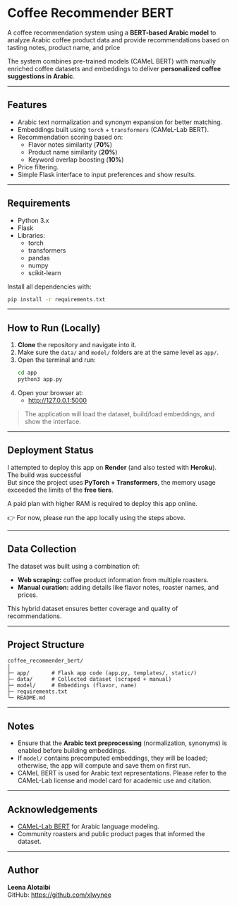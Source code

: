 # Coffee Recommender BERT

A coffee recommendation system using a **BERT-based Arabic model** to analyze Arabic coffee product data and provide recommendations based on tasting notes, product name, and price

The system combines pre-trained models (CAMeL BERT) with manually enriched coffee datasets and embeddings to deliver **personalized coffee suggestions in Arabic**.

---

## Features
- Arabic text normalization and synonym expansion for better matching.
- Embeddings built using `torch` + `transformers` (CAMeL-Lab BERT).
- Recommendation scoring based on:
  - Flavor notes similarity (**70%**)
  - Product name similarity (**20%**)
  - Keyword overlap boosting (**10%**)
- Price filtering.
- Simple Flask interface to input preferences and show results.

---

## Requirements

- Python 3.x
- Flask
- Libraries:
  - torch
  - transformers
  - pandas
  - numpy
  - scikit-learn
  

Install all dependencies with:
```bash
pip install -r requirements.txt
```

---

## How to Run (Locally)

1. **Clone** the repository and navigate into it.
2. Make sure the `data/` and `model/` folders are at the same level as `app/`.
3. Open the terminal and run:
    ```bash
    cd app
    python3 app.py
    ```
4. Open your browser at:
    - http://127.0.0.1:5000

> The application will load the dataset, build/load embeddings, and show the interface.

---

## Deployment Status

I attempted to deploy this app on **Render** (and also tested with **Heroku**).  
The build was successful  
But since the project uses **PyTorch + Transformers**, the memory usage exceeded the limits of the **free tiers**.

A paid plan with higher RAM is required to deploy this app online.

👉 For now, please run the app locally using the steps above.  


---

## Data Collection

The dataset was built using a combination of:
- **Web scraping:** coffee product information from multiple roasters.
- **Manual curation:** adding details like flavor notes, roaster names, and prices.

This hybrid dataset ensures better coverage and quality of recommendations.

---

## Project Structure

```
coffee_recommender_bert/
│
├─ app/       # Flask app code (app.py, templates/, static/)
├─ data/      # Collected dataset (scraped + manual)
├─ model/     # Embeddings (flavor, name)
├─ requirements.txt
└─ README.md
```

---

## Notes
- Ensure that the **Arabic text preprocessing** (normalization, synonyms) is enabled before building embeddings.
- If `model/` contains precomputed embeddings, they will be loaded; otherwise, the app will compute and save them on first run.
- CAMeL BERT is used for Arabic text representations. Please refer to the CAMeL-Lab license and model card for academic use and citation.

---

## Acknowledgements
- [CAMeL-Lab BERT](https://huggingface.co/CAMeL-Lab) for Arabic language modeling.
- Community roasters and public product pages that informed the dataset.

---

## Author
**Leena Alotaibi**  
GitHub: https://github.com/xlwynee
